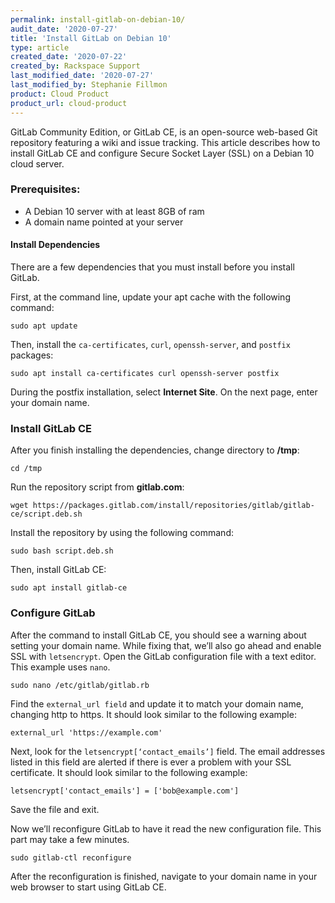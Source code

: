 ```yaml
---
permalink: install-gitlab-on-debian-10/
audit_date: '2020-07-27'
title: 'Install GitLab on Debian 10'
type: article
created_date: '2020-07-22'
created_by: Rackspace Support
last_modified_date: '2020-07-27'
last_modified_by: Stephanie Fillmon
product: Cloud Product
product_url: cloud-product
---
```


GitLab Community Edition, or GitLab CE, is an open-source web-based Git repository featuring
a wiki and issue tracking. This article describes how to install GitLab CE and configure
Secure Socket Layer (SSL) on a Debian 10 cloud server.

### Prerequisites:

- A Debian 10 server with at least 8GB of ram
- A domain name pointed at your server

#### Install Dependencies

There are a few dependencies that you must install before you install GitLab. 

First, at the command line, update your apt cache with the following command:

    sudo apt update

Then, install the `ca-certificates`, `curl`, `openssh-server`, and `postfix` packages:

    sudo apt install ca-certificates curl openssh-server postfix

During the postfix installation, select **Internet Site**. On the next page, enter your domain name.

### Install GitLab CE

After you finish installing the dependencies, change directory to **/tmp**:

    cd /tmp
    
Run the repository script from **gitlab.com**:

    wget https://packages.gitlab.com/install/repositories/gitlab/gitlab-ce/script.deb.sh

Install the repository by using the following command:

    sudo bash script.deb.sh

Then, install GitLab CE:

    sudo apt install gitlab-ce

### Configure GitLab

After the command to install GitLab CE, you should see a warning about setting your domain name. While
fixing that, we’ll also go ahead and enable SSL with `letsencrypt`. Open the GitLab configuration 
file with a text editor. This example uses `nano`.

    sudo nano /etc/gitlab/gitlab.rb

Find the `external_url field` and update it to match your domain name, changing http to https.
It should look similar to the following example:

    external_url 'https://example.com'

Next, look for the `letsencrypt[‘contact_emails’]` field. The email addresses listed in this field
are alerted if there is ever a problem with your SSL certificate. It should look similar
to the following example:

    letsencrypt['contact_emails'] = ['bob@example.com']

Save the file and exit.

Now we’ll reconfigure GitLab to have it read the new configuration
file. This part may take a few minutes.

    sudo gitlab-ctl reconfigure

After the reconfiguration is finished, navigate to your domain name in your web browser to start using GitLab CE.
